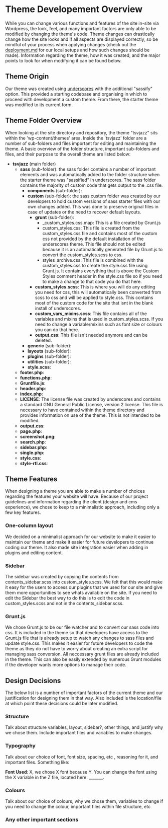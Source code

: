 # Theme Developement Overview

While you can change various functions and features of the site in-site via Wordpress, the look, feel, and many important factors are only able to be modified by changing the theme's code. Theme changes can drastically change how the site looks and if all aspects
are displayed correctly, so be mindful of your process when applying changes (check out the [deployment.md](/deployment.md) for our local setups and how such changes should be made). Information regarding the theme, how it was created, and the major points to look
for when modifying it can be found below.

## Theme Origin

Our theme was created using [underscores](https://underscores.me/) with the additional "sassify" option. This provided a starting codebase and organising in which to proceed with development a custom theme. From there, the starter theme was modified to its current form.

## Theme Folder Overview

When looking at the site directory and repository, the theme "tsvjazz" sits within the 'wp-content/themes' area. Inside the 'tsvjazz' folder are a number of sub-folders and files important for editing and maintaining the theme. A basic overview of the folder structure,
important sub-folders and files, and their purpose to the overall theme are listed below:

- **tsvjazz** (main folder)
  - **sass** (sub-folder): the sass folder contains a number of important elements and was automatically added to the folder structure when the starter theme was "sassified" in underscores. The sass folder contains the majority of custom code that gets output to the .css file.
      - **components** (sub-folder):
      - **custom** (sub-folder): the sass custom folder was created by our developers to hold custom versions of sass starter files with our own changes added. This was done to preserve original files in case of updates or the need to recover default layouts.
          - **grunt** (sub-folder):
              - _custom_styles.css.map: This is a file created by Grunt.js
              - custom_styles.css: This file is created from the custom_styles.css file and contains most of the custom css not provided by the default installation of                 the underscores theme. This file should not be edited because it is an automatically generated file by Grunt.js to convert the custom_styles.scss to                   css.
              - styles_archive.css: This file is combined with the custom_styles.css to create the style.css file using Grunt.js. It contains everything that is above                                     the Custom Styles comment header in the style.css file so if you need to make a change to that code you do that here.
          - **custom_styles.scss**: This is where you will do any editing you need for css, this will automatically been converted from scss to css and will be applied                                     to style.css. This contains most of the custom code for the site that isnt in the blank install of underscores.
          - **custom_vars_mixins.scss**: This file contains all of the variables and mixins that is used in custom_styles.scss. If you need to change a variable/mixins                                          such as font size or colours you can do that here.
          - **output.css**: This file isn't needed anymore and can be deleted.
      - **generic** (sub-folder):
      - **layouts** (sub-folder):
      - **plugins** (sub-folder):
      - **utilities** (sub-folder):
      - **style.scss**:
  - **footer.php**: 
  - **functions.php**:
  - **Gruntfile.js**:
  - **header.php**:
  - **index.php**:
  - **LICENSE**: The license file was created by underscores and contains a standard GNU General Public License, version 2 license. This file is necessary to have contained within the theme directory and provides information on use of the theme. This is not intended to be modified.
  - **output.css**:
  - **page.php**:
  - **screenshot.png**:
  - **search.php**:
  - **sidebar.php**:
  - **single.php**:
  - **style.css**:
  - **style-rtl.css**:

## Theme Features

When designing a theme you are able to make a number of choices regarding the features your website will have. Because of our project guidelines and information regarding the client (design and cms experience), we chose to keep to a minimalistic approach, including only a few key features.

### One-column layout

We decided on a minimalist approach for our website to make it easier to maintain our theme and make it easier for future developers to continue coding our theme. It also made site integration easier when adding in plugins and editing content.


### Sidebar

The sidebar was created by copying the contents from contents_sidebar.scss into custom_styles.scss. We felt that this would make it easy for the users to access our plugins that we used for our site and give them more opportunities to see whats available on the site. If you need to edit the Sidebar the best way to do this is to edit the code in custom_styles.scss and not in the contents_sidebar.scss.

### Grunt.js

We chose Grunt.js to be our file watcher and to convert our sass code into css. It is included in the theme so that developers have access to the Grunt.js file that is already setup to watch any changes to sass files and update style.css. This makes it easier for future developers to code the theme as they do not have to worry about creating an extra script for managing sass conversion. All neccessary grunt files are already included in the theme. This can also be easily extended by numerous Grunt modules if the developer wants more options to manage their code.

## Design Decisions

The below list is a number of important factors of the current theme and our justification for designing them in that way. Also included is the location/file at which point these decisions could be later modified.

### Structure

Talk about structure variables, layout, sidebar?, other things, and justify why we chose them. Include important files and variables to make changes.

### Typography

Talk about our choice of font, font size, spacing, etc , reasoning for it, and important files. Something like:

**Font Used**: X, we chose X font because Y. You can change the font using the X variable in the Z file, located here: _______.

### Colours

Talk about our choice of colours, why we chose them, variables to change if you need to change the colour, important files within file structure, etc

### Any other important sections
